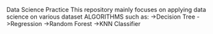 Data Science Practice
This repository mainly focuses on applying data science on various dataset 
ALGORITHMS such as:
->Decision Tree
->Regression
->Random Forest
->KNN Classifier
